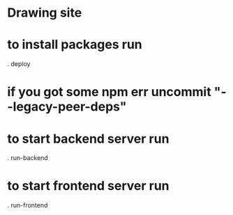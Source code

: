 # Drawing site


# to install packages run 
. deploy

# if you got some npm err uncommit "--legacy-peer-deps"

# to start backend server run 
. run-backend

# to start frontend server run 
. run-frontend


